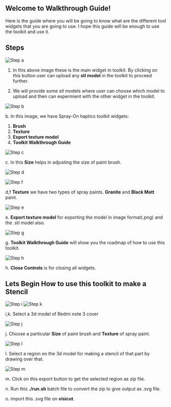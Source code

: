 ## Welcome to Walkthrough Guide!

Here is the guide where you will be going to know what are the different tool widgets that you are going to use. I hope this guide will be enough to use the toolkit and use it.  

## Steps


![Step a](/threeJs/docs/assets/a.jpg)



1. In this above image these is the main widget in toolkit. By clicking on this button user can upload any **stl model** in the toolkit to proceed further. 

2. We will provide some stl models where user can choose which model to upload and then can expermient with the other widget in the toolkit.


![Step b](/threeJs/docs/assets/b.jpg)


b. In this image, we have Spray-On haptics toolkit widgets:

1. **Brush**
2. **Texture**
3. **Export texture model** 
4. **Toolkit Walkthrough Guide** 

![Step c](/threeJs/docs/assets/c.jpg)

c. In this **Size** helps in adjusting the size of paint brush. <!-- A value of 1 is like a pencil and a value of 15 or more is like a spray paint can. -->



![Step d](/threeJs/docs/assets/d.jpg) 

![Step f](/threeJs/docs/assets/f.jpg)



d,f **Texture** we have two types of spray paints. **Granite** and **Black Matt** paint.


![Step e](/threeJs/docs/assets/e.jpg)



e. **Export texture model** for exporting the model in image format(.png) and the .stl model also.


![Step g](/threeJs/docs/assets/g.jpg)


g. **Toolkit Walkthrough Guide** will show you the roadmap of how to use this toolkit.



![Step h](/threeJs/docs/assets/h.jpg)


h. **Close Controls** is for closing all widgets.

## Lets Begin How to use this toolkit to make a Stencil

![Step i](/threeJs/docs/assets/i.jpg)
![Step k](/threeJs/docs/assets/k.jpg)

i,k. Select a 3d model of Redmi note 3 cover 

![Step j](/threeJs/docs/assets/j.jpg)

j. Choose a particular **Size** of paint brush and **Texture** of spray paint.  

![Step l](/threeJs/docs/assets/l.jpg)

l. Select a region on the 3d model for making a stencil of that part by drawing over that.

![Step m](/threeJs/docs/assets/m.jpg)

m. Click on this export button to get the selected region as zip file.

n. Run this **./run.sh** batch file to convert the zip to give output as .svg file.

o. import this .svg file on **visicut**.

<!--Here is the code ofsome basic examples that I created for learning Javascript. JavaScript, are called “dynamically typed”, meaning that there exist data types, but variables are not bound to any of them.]

### Day 1

[Things that I learned today:1. **Relative path:** A relative path needs to be combined with another path in order to access a file. For example, joe/foo is a relative path. Without more information, a program cannot reliably locate the joe/foo directory in the file system. 2. **Absolute path:** An absolute path always contains the root element and the complete directory list required to locate the file. For example, `/home/sally/statusReport` is an absolute path. All of the information needed to locate the file is contained in the path string. For more details see [What is a path?](https://docs.oracle.com/javase/tutorial/essential/io/path.html). ]

```markdown
<html>

<head>

<body>
    <script src="./alert.js">

    </script>
</body>
</head>

</html>
# Header 1
## Header 2
### Header 3

- Bulleted
- List

1. Numbered
2. List

**Bold** and _Italic_ and `Code` text

[Link](url) and ![Image](src)
```
For more details see [Hello World Example](https://javascript.info/hello-world).

-->

